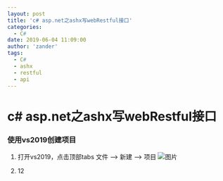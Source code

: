 ```yaml
---
layout: post
title: 'c# asp.net之ashx写webRestful接口'
categories:
  - C#
date: 2019-06-04 11:09:00
author: 'zander'
tags:
  - C#
  - ashx
  - restful
  - api
---
```



# c# asp.net之ashx写webRestful接口


### 使用vs2019创建项目

1. 打开vs2019，点击顶部tabs 文件 --> 新建 --> 项目
![图片](public/images/create-project.1.png)
  
2. 12 

